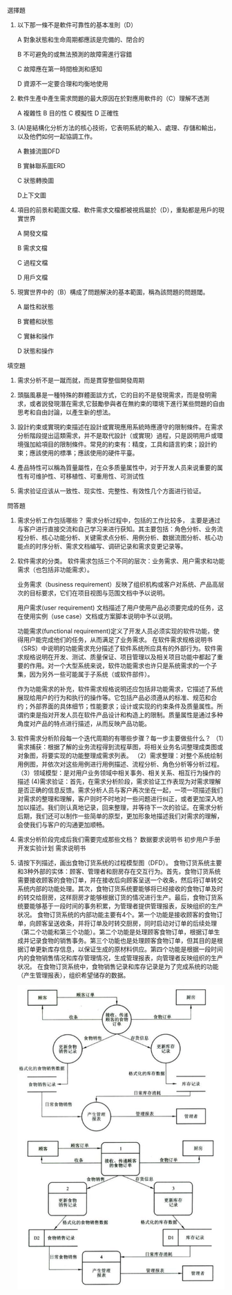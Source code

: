 選擇題

1. 以下那一條不是軟件可靠性的基本准則（D）

    A 對象狀態和生命周期都應該是完備的、閉合的

    B 不可避免的或無法預測的故障需進行容錯

    C 故障應在第一時間檢測和感知

    D 資源不一定要合理和均衡地使用

2. 軟件生產中產生需求問題的最大原因在於對應用軟件的（C）理解不透測

    A 複雜性   B 目的性  C 模擬性   D 正確性

3. (A)是結構化分析方法的核心技術，它表明系統的輸入、處理、存儲和輸出，以及他們如何一起協調工作。
    
    A 數據流圖DFD
    
    B 實躰聯系圖ERD
    
    C 狀態轉換圖
    
    D上下文圖

4. 項目的前景和範圍文檔、軟件需求文檔都被視爲屬於（D），重點都是用戶的現實世界

    A 開發文檔

    B 需求文檔

    C 過程文檔

    D 用戶文檔

5. 現實世界中的（B）構成了問題解決的基本範圍，稱為該問題的問題閾。

   A 屬性和狀態

   B 實體和狀態

   C 實躰和操作

   D 狀態和操作


填空題

1. 需求分析不是一蹴而就，而是貫穿整個<span style="border-bottom: 1px solid black；display:inline-block;">開發周期</span>

2. 頭腦風暴是一種特殊的群體面談方式，它的目的不是發現需求，而是<span style="border-bottom: 1px solid black；display:inline-block;">發明需求</span>，或者説發現<span>潛在需求</span>,它鼓勵參與者在無約束的環境下進行某些問題的自由思考和自由討論，以產生新的想法。

3. 設計約束或實現約束描述在設計或實現應用系統時應遵守的限制條件。在需求分析階段提出這類需求，并不是取代設計（或實現）過程，只是説明用戶或環境强加給項目的限制條件。常見的約束有：<span style="border-bottom: 1px solid black；display:inline-block;">精度</span>，<span style="border-bottom: 1px solid black；display:inline-block;">工具</span>和<span style="border-bottom: 1px solid black；display:inline-block;">語言約束</span>；設計約束；應該使用的標準；應該使用的硬件平臺。

4. 產品特性可以稱為質量屬性，在众多质量属性中，对于开发人员来说重要的属性有<span style="boder—bottom:1px solid black;">可维护性</span>、<span style="boder—bottom:1px solid black;">可移植性</span>、<span style="boder—bottom:1px solid black;">可重用性</span>、<span style="boder—bottom:1px solid black;">可测试性</span>

5. 需求验证应该从<span style="boder—bottom:1px solid black;">一致性</span>、<span style="boder—bottom:1px solid black;">现实性</span>、<span style="boder—bottom:1px solid black;">完整性</span>、<span style="boder—bottom:1px solid black;">有效性</span>几个方面进行验证。

問答題

1. 需求分析工作包括哪些？
  需求分析过程中，包括的工作比较多， 主要是通过与客户进行直接交流和自己学习来进行获知。其主要包括：角色分析、业务流程分析、核心功能分析、关键需求点分析、用例分析、数据流图分析、核心功能点的时序分析、需求文档编写、调研记录和需求变更记录等。


2.  软件需求的分类。
    软件需求包括三个不同的层次：业务需求、用户需求和功能需求（也包括非功能需求）。

    业务需求（business requirement）反映了组织机构或客户对系统、产品高层次的目标要求，它们在项目视图与范围文档中予以说明。

    用户需求(user requirement) 文档描述了用户使用产品必须要完成的任务，这在使用实例（use case）文档或方案脚本说明中予以说明。

    功能需求(functional requirement)定义了开发人员必须实现的软件功能，使得用户能完成他们的任务，从而满足了业务需求。
    在软件需求规格说明书（SRS）中说明的功能需求充分描述了软件系统所应具有的外部行为。软件需求规格说明在开发、测试、质量保证、项目管理以及相关项目功能中都起了重要的作用。对一个大型系统来说，软件功能需求也许只是系统需求的一个子集，因为另外一些可能属于子系统（或软件部件）。


    作为功能需求的补充，软件需求规格说明还应包括非功能需求，它描述了系统展现给用户的行为和执行的操作等。它包括产品必须遵从的标准、规范和合约；外部界面的具体细节；性能要求；设计或实现的约束条件及质量属性。所谓约束是指对开发人员在软件产品设计和构造上的限制。质量属性是通过多种角度对产品的特点进行描述，从而反映产品功能。

3. 软件需求分析阶段每一个迭代周期的有哪些步骤？每一步主要做些什么？
    （1）需求捕获：根据了解的业务流程得到流程草图，将相关业务名词整理成类图或对象图，将要实现的功能整理成需求列表。
    （2）需求整理：对整个系统绘制用例图，并依次对这些用例进行用例描述、流程分析、角色分析等分析过程。
    （3）领域模型：是对用户业务领域中相关事务、相关关系、相互行为操作的描述
     (4)需求验证：首先，在需求分析阶段，需求验证工作表现为对需求理解是否正确的信息反馈。需求分析人员与客户再次坐在一起，一项一项描述我们对需求的整理和理解，客户则时不时地对一些问题进行纠正，或者更加深入地加以描述。我们则认真地记录，回来整理，并等待下一次的验证。在需求分析后期，我们还可以制作一些简单的原型，更加形象地描述我们对需求的理解，会使我们与客户的沟通更加顺畅。

4. 需求分析阶段完成后我们需要完成那些文档？
   数据要求说明书
   初步用户手册
   开发实验计划
   需求说明书

5. 请按下列描述，画出食物订货系统的过程模型图（DFD）。
    食物订货系统主要和3种外部的实体：顾客、管理者和厨房存在交互行为。首先，食物订货系统需要接收顾客的食物订单，并在接收后向顾客呈送一个收条，然后将订单转交系统内部的功能处理。其次，食物订货系统要能够将已经接收的食物订单及时的转交给厨房，这样厨房才能够根据订货的情况进行生产。最后，食物订货系统要能够基于一段时间的事务积累，为管理者提供管理报表，反映组织的生产状况。
    食物订货系统的内部功能主要有4个。第一个功能是接收顾客的食物订单，向顾客呈送收条，并将订单及时转交厨房，同时启动对订单的后续处理（第二个功能和第三个功能）。第二个功能是处理顾客食物订单，根据订单生成并记录食物的销售事务。第三个功能也是处理顾客食物订单，但其目的是根据订单更新库存信息，以保证生成的原材料供应。第四个功能是根据一段时间内的食物销售情况和库存管理情况，生成管理报表，向管理者反映组织的生产状况。
    在食物订货系统中，食物销售记录和库存记录是为了完成系统的功能（产生管理报表），组织希望储存的数据。

    ![image](images/0.png)